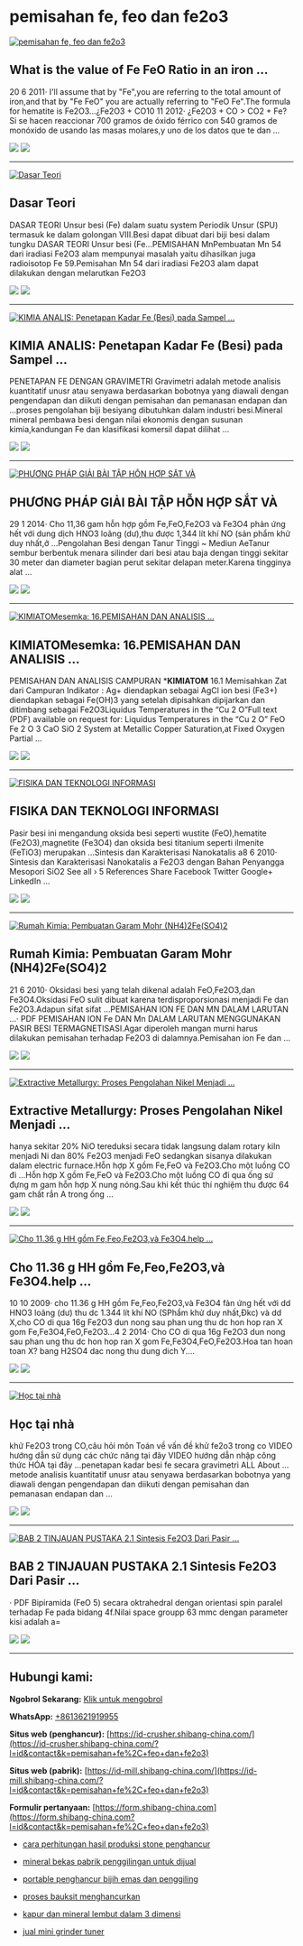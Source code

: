 # pemisahan fe, feo dan fe2o3

<a href="https://swt.shibang-china.com/?l=id&img&k=pemisahan+fe%2C+feo+dan+fe2o3" target="_blank">![pemisahan fe, feo dan fe2o3](http://static.shibang-china.com/all-800x300/1429.jpg)</a>

## What is the value of Fe FeO Ratio in an iron …
20 6 2011· I'll assume that by "Fe",you are referring to the total amount of iron,and that by "Fe FeO" you are actually referring to "FeO Fe".The formula for hematite is Fe2O3…¿Fe2O3 + CO10 11 2012· ¿Fe2O3 + CO > CO2 + Fe? Si se hacen reaccionar 700 gramos de óxido férrico con 540 gramos de monóxido de usando las masas molares,y uno de los datos que te dan …


<a href="https://whatsapp.shibangsoft.com/WhatsApp.php" target="_blank" title="WhatsApp">![](http://static.shibang-china.com/icon/whatsapp.png)</a> <a href="https://swt.shibang-china.com/?l=id&icon&k=pemisahan+fe%2C+feo+dan+fe2o3" target="_blank">![](http://static.shibang-china.com/icon/chat-id.png)</a>

---

<a href="https://swt.shibang-china.com/?l=id&img&k=pemisahan+fe%2C+feo+dan+fe2o3" target="_blank">![Dasar Teori](http://static.shibang-china.com/all-800x300/930.jpg)</a>

## Dasar Teori
DASAR TEORI Unsur besi (Fe) dalam suatu system Periodik Unsur (SPU) termasuk ke dalam golongan VIII.Besi dapat dibuat dari biji besi dalam tungku DASAR TEORI Unsur besi (Fe…PEMISAHAN MnPembuatan Mn 54 dari iradiasi Fe2O3 alam mempunyai masalah yaitu dihasilkan juga radioisotop Fe 59.Pemisahan Mn 54 dari iradiasi Fe2O3 alam dapat dilakukan dengan melarutkan Fe2O3


<a href="https://whatsapp.shibangsoft.com/WhatsApp.php" target="_blank" title="WhatsApp">![](http://static.shibang-china.com/icon/whatsapp.png)</a> <a href="https://swt.shibang-china.com/?l=id&icon&k=pemisahan+fe%2C+feo+dan+fe2o3" target="_blank">![](http://static.shibang-china.com/icon/chat-id.png)</a>

---

<a href="https://swt.shibang-china.com/?l=id&img&k=pemisahan+fe%2C+feo+dan+fe2o3" target="_blank">![KIMIA ANALIS: Penetapan Kadar Fe (Besi) pada Sampel …](http://static.shibang-china.com/all-800x300/725.jpg)</a>

## KIMIA ANALIS: Penetapan Kadar Fe (Besi) pada Sampel …
PENETAPAN FE DENGAN GRAVIMETRI Gravimetri adalah metode analisis kuantitatif unusr atau senyawa berdasarkan bobotnya yang diawali dengan pengendapan dan diikuti dengan pemisahan dan pemanasan endapan dan …proses pengolahan biji besiyang dibutuhkan dalam industri besi.Mineral mineral pembawa besi dengan nilai ekonomis dengan susunan kimia,kandungan Fe dan klasifikasi komersil dapat dilihat …


<a href="https://whatsapp.shibangsoft.com/WhatsApp.php" target="_blank" title="WhatsApp">![](http://static.shibang-china.com/icon/whatsapp.png)</a> <a href="https://swt.shibang-china.com/?l=id&icon&k=pemisahan+fe%2C+feo+dan+fe2o3" target="_blank">![](http://static.shibang-china.com/icon/chat-id.png)</a>

---

<a href="https://swt.shibang-china.com/?l=id&img&k=pemisahan+fe%2C+feo+dan+fe2o3" target="_blank">![PHƯƠNG PHÁP GIẢI BÀI TẬP HỖN HỢP SẮT VÀ](http://static.shibang-china.com/all-800x300/870.jpg)</a>

## PHƯƠNG PHÁP GIẢI BÀI TẬP HỖN HỢP SẮT VÀ
29 1 2014· Cho 11,36 gam hỗn hợp gồm Fe,FeO,Fe2O3 và Fe3O4 phản ứng hết với dung dịch HNO3 loãng (dư),thu được 1,344 lít khí NO (sản phẩm khử duy nhất,ở …Pengolahan Besi dengan Tanur Tinggi ~ Mediun AeTanur sembur berbentuk menara silinder dari besi atau baja dengan tinggi sekitar 30 meter dan diameter bagian perut sekitar delapan meter.Karena tingginya alat …


<a href="https://whatsapp.shibangsoft.com/WhatsApp.php" target="_blank" title="WhatsApp">![](http://static.shibang-china.com/icon/whatsapp.png)</a> <a href="https://swt.shibang-china.com/?l=id&icon&k=pemisahan+fe%2C+feo+dan+fe2o3" target="_blank">![](http://static.shibang-china.com/icon/chat-id.png)</a>

---

<a href="https://swt.shibang-china.com/?l=id&img&k=pemisahan+fe%2C+feo+dan+fe2o3" target="_blank">![KIMIATOMesemka: 16.PEMISAHAN DAN ANALISIS …](http://static.shibang-china.com/all-800x300/1436.jpg)</a>

## KIMIATOMesemka: 16.PEMISAHAN DAN ANALISIS …
PEMISAHAN DAN ANALISIS CAMPURAN *****KIMIATOM**** 16.1 Memisahkan Zat dari Campuran Indikator : Ag+ diendapkan sebagai AgCl ion besi (Fe3+) diendapkan sebagai Fe(OH)3 yang setelah dipisahkan dipijarkan dan ditimbang sebagai Fe2O3Liquidus Temperatures in the “Cu 2 O”Full text (PDF) available on request for: Liquidus Temperatures in the “Cu 2 O” FeO Fe 2 O 3 CaO SiO 2 System at Metallic Copper Saturation,at Fixed Oxygen Partial …


<a href="https://whatsapp.shibangsoft.com/WhatsApp.php" target="_blank" title="WhatsApp">![](http://static.shibang-china.com/icon/whatsapp.png)</a> <a href="https://swt.shibang-china.com/?l=id&icon&k=pemisahan+fe%2C+feo+dan+fe2o3" target="_blank">![](http://static.shibang-china.com/icon/chat-id.png)</a>

---

<a href="https://swt.shibang-china.com/?l=id&img&k=pemisahan+fe%2C+feo+dan+fe2o3" target="_blank">![FISIKA DAN TEKNOLOGI INFORMASI](http://static.shibang-china.com/all-800x300/1353.jpg)</a>

## FISIKA DAN TEKNOLOGI INFORMASI
Pasir besi ini mengandung oksida besi seperti wustite (FeO),hematite (Fe2O3),magnetite (Fe3O4) dan oksida besi titanium seperti ilmenite (FeTiO3) merupakan …Sintesis dan Karakterisasi Nanokatalis a8 6 2010· Sintesis dan Karakterisasi Nanokatalis a Fe2O3 dengan Bahan Penyangga Mesopori SiO2 See all › 5 References Share Facebook Twitter Google+ LinkedIn …


<a href="https://whatsapp.shibangsoft.com/WhatsApp.php" target="_blank" title="WhatsApp">![](http://static.shibang-china.com/icon/whatsapp.png)</a> <a href="https://swt.shibang-china.com/?l=id&icon&k=pemisahan+fe%2C+feo+dan+fe2o3" target="_blank">![](http://static.shibang-china.com/icon/chat-id.png)</a>

---

<a href="https://swt.shibang-china.com/?l=id&img&k=pemisahan+fe%2C+feo+dan+fe2o3" target="_blank">![Rumah Kimia: Pembuatan Garam Mohr (NH4)2Fe(SO4)2](http://static.shibang-china.com/all-800x300/900.jpg)</a>

## Rumah Kimia: Pembuatan Garam Mohr (NH4)2Fe(SO4)2
21 6 2010· Oksidasi besi yang telah dikenal adalah FeO,Fe2O3,dan Fe3O4.Oksidasi FeO sulit dibuat karena terdisproporsionasi menjadi Fe dan Fe2O3.Adapun sifat sifat …PEMISAHAN ION FE DAN MN DALAM LARUTAN …· PDF PEMISAHAN ION Fe DAN Mn DALAM LARUTAN MENGGUNAKAN PASIR BESI TERMAGNETISASI.Agar diperoleh mangan murni harus dilakukan pemisahan terhadap Fe2O3 di dalamnya.Pemisahan ion Fe dan …


<a href="https://whatsapp.shibangsoft.com/WhatsApp.php" target="_blank" title="WhatsApp">![](http://static.shibang-china.com/icon/whatsapp.png)</a> <a href="https://swt.shibang-china.com/?l=id&icon&k=pemisahan+fe%2C+feo+dan+fe2o3" target="_blank">![](http://static.shibang-china.com/icon/chat-id.png)</a>

---

<a href="https://swt.shibang-china.com/?l=id&img&k=pemisahan+fe%2C+feo+dan+fe2o3" target="_blank">![Extractive Metallurgy: Proses Pengolahan Nikel Menjadi …](http://static.shibang-china.com/all-800x300/948.jpg)</a>

## Extractive Metallurgy: Proses Pengolahan Nikel Menjadi …
hanya sekitar 20% NiO tereduksi secara tidak langsung dalam rotary kiln menjadi Ni dan 80% Fe2O3 menjadi FeO sedangkan sisanya dilakukan dalam electric furnace.Hỗn hợp X gồm Fe,FeO và Fe2O3.Cho một luồng CO đi …Hỗn hợp X gồm Fe,FeO và Fe2O3.Cho một luồng CO đi qua ống sứ đựng m gam hỗn hợp X nung nóng.Sau khi kết thúc thí nghiệm thu được 64 gam chất rắn A trong ống …


<a href="https://whatsapp.shibangsoft.com/WhatsApp.php" target="_blank" title="WhatsApp">![](http://static.shibang-china.com/icon/whatsapp.png)</a> <a href="https://swt.shibang-china.com/?l=id&icon&k=pemisahan+fe%2C+feo+dan+fe2o3" target="_blank">![](http://static.shibang-china.com/icon/chat-id.png)</a>

---

<a href="https://swt.shibang-china.com/?l=id&img&k=pemisahan+fe%2C+feo+dan+fe2o3" target="_blank">![Cho 11.36 g HH gồm Fe,Feo,Fe2O3,và Fe3O4.help …](http://static.shibang-china.com/all-800x300/570.jpg)</a>

## Cho 11.36 g HH gồm Fe,Feo,Fe2O3,và Fe3O4.help …
10 10 2009· cho 11.36 g HH gồm Fe,Feo,Fe2O3,và Fe3O4 fản ứng hết với dd HNO3 loãng (dư) thu dc 1.344 lít khí NO (SPhẩm khử duy nhất,Đkc) và dd X,cho CO di qua 16g Fe2O3 dun nong sau phan ung thu dc hon hop ran X gom Fe,Fe3O4,FeO,Fe2O3…4 2 2014· Cho CO di qua 16g Fe2O3 dun nong sau phan ung thu dc hon hop ran X gom Fe,Fe3O4,FeO,Fe2O3.Hoa tan hoan toan X? bang H2SO4 dac nong thu dung dich Y.…


<a href="https://whatsapp.shibangsoft.com/WhatsApp.php" target="_blank" title="WhatsApp">![](http://static.shibang-china.com/icon/whatsapp.png)</a> <a href="https://swt.shibang-china.com/?l=id&icon&k=pemisahan+fe%2C+feo+dan+fe2o3" target="_blank">![](http://static.shibang-china.com/icon/chat-id.png)</a>

---

<a href="https://swt.shibang-china.com/?l=id&img&k=pemisahan+fe%2C+feo+dan+fe2o3" target="_blank">![Học tại nhà](http://static.shibang-china.com/all-800x300/1419.jpg)</a>

## Học tại nhà
khử Fe2O3 trong CO,câu hỏi môn Toán về vấn đề khử fe2o3 trong co VIDEO hướng dẫn sử dụng các chức năng tại đây VIDEO hướng dẫn nhập công thức HÓA tại đây …penetapan kadar besi fe secara gravimetri ALL About …metode analisis kuantitatif unusr atau senyawa berdasarkan bobotnya yang diawali dengan pengendapan dan diikuti dengan pemisahan dan pemanasan endapan dan …


<a href="https://whatsapp.shibangsoft.com/WhatsApp.php" target="_blank" title="WhatsApp">![](http://static.shibang-china.com/icon/whatsapp.png)</a> <a href="https://swt.shibang-china.com/?l=id&icon&k=pemisahan+fe%2C+feo+dan+fe2o3" target="_blank">![](http://static.shibang-china.com/icon/chat-id.png)</a>

---

<a href="https://swt.shibang-china.com/?l=id&img&k=pemisahan+fe%2C+feo+dan+fe2o3" target="_blank">![BAB 2 TINJAUAN PUSTAKA 2.1 Sintesis Fe2O3 Dari Pasir …](http://static.shibang-china.com/all-800x300/1336.jpg)</a>

## BAB 2 TINJAUAN PUSTAKA 2.1 Sintesis Fe2O3 Dari Pasir …
· PDF Bipiramida (FeO 5) secara oktrahedral dengan orientasi spin paralel terhadap Fe pada bidang 4f.Nilai space groupp 63 mmc dengan parameter kisi adalah a=

<a href="https://whatsapp.shibangsoft.com/WhatsApp.php" target="_blank" title="WhatsApp">![](http://static.shibang-china.com/icon/whatsapp.png)</a> <a href="https://swt.shibang-china.com/?l=id&icon&k=pemisahan+fe%2C+feo+dan+fe2o3" target="_blank">![](http://static.shibang-china.com/icon/chat-id.png)</a>

---
## Hubungi kami:

**Ngobrol Sekarang:** [Klik untuk mengobrol](https://swt.shibang-china.com?l=id&contact&k=pemisahan+fe%2C+feo+dan+fe2o3)

**WhatsApp:**  [+8613621919955](https://whatsapp.shibangsoft.com/WhatsApp.php)

**Situs web (penghancur):** [https://id-crusher.shibang-china.com/](https://id-crusher.shibang-china.com/?l=id&contact&k=pemisahan+fe%2C+feo+dan+fe2o3)

**Situs web (pabrik):** [https://id-mill.shibang-china.com/](https://id-mill.shibang-china.com/?l=id&contact&k=pemisahan+fe%2C+feo+dan+fe2o3)

**Formulir pertanyaan:** [https://form.shibang-china.com](https://form.shibang-china.com?l=id&contact&k=pemisahan+fe%2C+feo+dan+fe2o3)

* [cara perhitungan hasil produksi stone penghancur](../29/cara%20perhitungan%20hasil%20produksi%20stone%20penghancur.md)

* [mineral bekas pabrik penggilingan untuk dijual](../20/mineral%20bekas%20pabrik%20penggilingan%20untuk%20dijual.md)

* [portable penghancur bijih emas dan penggiling](../20/portable%20penghancur%20bijih%20emas%20dan%20penggiling.md)

* [proses bauksit menghancurkan](../24/proses%20bauksit%20menghancurkan.md)

* [kapur dan mineral lembut dalam 3 dimensi](../29/kapur%20dan%20mineral%20lembut%20dalam%203%20dimensi.md)

* [jual mini grinder tuner](../30/jual%20mini%20grinder%20tuner.md)